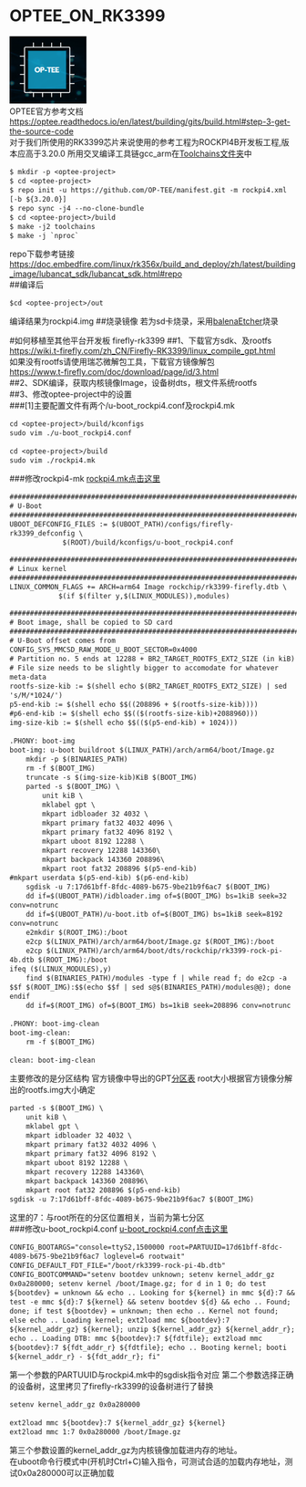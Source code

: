 # OPTEE_ON_RK3399
![image](Picture/optee.png)  
OPTEE官方参考文档  
https://optee.readthedocs.io/en/latest/building/gits/build.html#step-3-get-the-source-code  
对于我们所使用的RK3399芯片来说使用的参考工程为ROCKPI4B开发板工程,版本应高于3.20.0 所用交叉编译工具链gcc_arm在[Toolchains文件夹](./Toolchains/)中
```
$ mkdir -p <optee-project>
$ cd <optee-project>
$ repo init -u https://github.com/OP-TEE/manifest.git -m rockpi4.xml [-b ${3.20.0}]
$ repo sync -j4 --no-clone-bundle
$ cd <optee-project>/build
$ make -j2 toolchains
$ make -j `nproc`  
```
repo下载参考链接
https://doc.embedfire.com/linux/rk356x/build_and_deploy/zh/latest/building_image/lubancat_sdk/lubancat_sdk.html#repo  
##编译后
```
$cd <optee-project>/out
```
编译结果为rockpi4.img
##烧录镜像
若为sd卡烧录，采用[balenaEtcher](./Toolchains/balenaEtcher)烧录

#如何移植至其他平台开发板
firefly-rk3399
##1、下载官方sdk、及rootfs
https://wiki.t-firefly.com/zh_CN/Firefly-RK3399/linux_compile_gpt.html  
如果没有rootfs请使用瑞芯微解包工具，下载官方镜像解包  
https://www.t-firefly.com/doc/download/page/id/3.html  
##2、SDK编译，获取内核镜像Image，设备树dts，根文件系统rootfs  
##3、修改optee-project中的设置  
###[1]主要配置文件有两个/u-boot_rockpi4.conf及rockpi4.mk  
```
cd <optee-project>/build/kconfigs
sudo vim ./u-boot_rockpi4.conf  

cd <optee-project>/build
sudo vim ./rockpi4.mk
```
###修改rockpi4-mk
<a href="./Configs/rockpi4.mk">rockpi4.mk点击这里</a>
```
################################################################################
# U-Boot
################################################################################
UBOOT_DEFCONFIG_FILES := $(UBOOT_PATH)/configs/firefly-rk3399_defconfig \
			 $(ROOT)/build/kconfigs/u-boot_rockpi4.conf
```
```
################################################################################
# Linux kernel
################################################################################
LINUX_COMMON_FLAGS += ARCH=arm64 Image rockchip/rk3399-firefly.dtb \
			$(if $(filter y,$(LINUX_MODULES)),modules)
```
```
################################################################################
# Boot image, shall be copied to SD card
################################################################################
# U-Boot offset comes from CONFIG_SYS_MMCSD_RAW_MODE_U_BOOT_SECTOR=0x4000
# Partition no. 5 ends at 12288 + BR2_TARGET_ROOTFS_EXT2_SIZE (in kiB)
# File size needs to be slightly bigger to accomodate for whatever meta-data
rootfs-size-kib := $(shell echo $(BR2_TARGET_ROOTFS_EXT2_SIZE) | sed 's/M/*1024/')
p5-end-kib := $(shell echo $$((208896 + $(rootfs-size-kib))))
#p6-end-kib := $(shell echo $$(($(rootfs-size-kib)+2088960)))
img-size-kib := $(shell echo $$(($(p5-end-kib) + 1024)))

.PHONY: boot-img
boot-img: u-boot buildroot $(LINUX_PATH)/arch/arm64/boot/Image.gz
	mkdir -p $(BINARIES_PATH)
	rm -f $(BOOT_IMG)
	truncate -s $(img-size-kib)KiB $(BOOT_IMG)
	parted -s $(BOOT_IMG) \
		unit kiB \
		mklabel gpt \
		mkpart idbloader 32 4032 \
		mkpart primary fat32 4032 4096 \
		mkpart primary fat32 4096 8192 \
		mkpart uboot 8192 12288 \
		mkpart recovery 12288 143360\
		mkpart backpack 143360 208896\
		mkpart root fat32 208896 $(p5-end-kib)
#mkpart userdata $(p5-end-kib) $(p6-end-kib)
	sgdisk -u 7:17d61bff-8fdc-4089-b675-9be21b9f6ac7 $(BOOT_IMG)
	dd if=$(UBOOT_PATH)/idbloader.img of=$(BOOT_IMG) bs=1kiB seek=32 conv=notrunc
	dd if=$(UBOOT_PATH)/u-boot.itb of=$(BOOT_IMG) bs=1kiB seek=8192 conv=notrunc
	e2mkdir $(ROOT_IMG):/boot
	e2cp $(LINUX_PATH)/arch/arm64/boot/Image.gz $(ROOT_IMG):/boot
	e2cp $(LINUX_PATH)/arch/arm64/boot/dts/rockchip/rk3399-rock-pi-4b.dtb $(ROOT_IMG):/boot
ifeq ($(LINUX_MODULES),y)
	find $(BINARIES_PATH)/modules -type f | while read f; do e2cp -a $$f $(ROOT_IMG):$$(echo $$f | sed s@$(BINARIES_PATH)/modules@@); done
endif
	dd if=$(ROOT_IMG) of=$(BOOT_IMG) bs=1kiB seek=208896 conv=notrunc

.PHONY: boot-img-clean
boot-img-clean:
	rm -f $(BOOT_IMG)

clean: boot-img-clean

```
主要修改的是分区结构
官方镜像中导出的GPT[分区表](./Configs/parameter.txt)
root大小根据官方镜像分解出的rootfs.img大小确定
```
parted -s $(BOOT_IMG) \
	unit kiB \
	mklabel gpt \
	mkpart idbloader 32 4032 \
	mkpart primary fat32 4032 4096 \
	mkpart primary fat32 4096 8192 \
	mkpart uboot 8192 12288 \
	mkpart recovery 12288 143360\
	mkpart backpack 143360 208896\
	mkpart root fat32 208896 $(p5-end-kib)
sgdisk -u 7:17d61bff-8fdc-4089-b675-9be21b9f6ac7 $(BOOT_IMG)
```
这里的7：与root所在的分区位置相关，当前为第七分区  
###修改u-boot_rockpi4.conf
<a href="./Configs/u-boot_rockpi4.conf">u-boot_rockpi4.conf点击这里</a>
```
CONFIG_BOOTARGS="console=ttyS2,1500000 root=PARTUUID=17d61bff-8fdc-4089-b675-9be21b9f6ac7 loglevel=6 rootwait"
CONFIG_DEFAULT_FDT_FILE="/boot/rk3399-rock-pi-4b.dtb"
CONFIG_BOOTCOMMAND="setenv bootdev unknown; setenv kernel_addr_gz 0x0a280000; setenv kernel /boot/Image.gz; for d in 1 0; do test ${bootdev} = unknown && echo .. Looking for ${kernel} in mmc ${d}:7 && test -e mmc ${d}:7 ${kernel} && setenv bootdev ${d} && echo .. Found; done; if test ${bootdev} = unknown; then echo .. Kernel not found; else echo .. Loading kernel; ext2load mmc ${bootdev}:7 ${kernel_addr_gz} ${kernel}; unzip ${kernel_addr_gz} ${kernel_addr_r}; echo .. Loading DTB: mmc ${bootdev}:7 ${fdtfile}; ext2load mmc ${bootdev}:7 ${fdt_addr_r} ${fdtfile}; echo .. Booting kernel; booti ${kernel_addr_r} - ${fdt_addr_r}; fi"
```
第一个参数的PARTUUID与rockpi4.mk中的sgdisk指令对应
第二个参数选择正确的设备树，这里拷贝了firefly-rk3399的设备树进行了替换
```
setenv kernel_addr_gz 0x0a280000

ext2load mmc ${bootdev}:7 ${kernel_addr_gz} ${kernel}
ext2load mmc 1:7 0x0a280000 /boot/Image.gz
```
第三个参数设置的kernel_addr_gz为内核镜像加载进内存的地址。  
在uboot命令行模式中(开机时Ctrl+C)输入指令，可测试合适的加载内存地址，测试0x0a280000可以正确加载